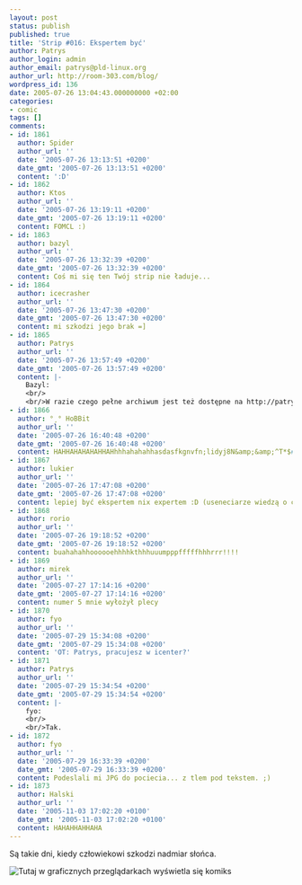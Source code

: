 ```yaml
---
layout: post
status: publish
published: true
title: 'Strip #016: Ekspertem być'
author: Patrys
author_login: admin
author_email: patrys@pld-linux.org
author_url: http://room-303.com/blog/
wordpress_id: 136
date: 2005-07-26 13:04:43.000000000 +02:00
categories:
- comic
tags: []
comments:
- id: 1861
  author: Spider
  author_url: ''
  date: '2005-07-26 13:13:51 +0200'
  date_gmt: '2005-07-26 13:13:51 +0200'
  content: ':D'
- id: 1862
  author: Ktos
  author_url: ''
  date: '2005-07-26 13:19:11 +0200'
  date_gmt: '2005-07-26 13:19:11 +0200'
  content: FOMCL :)
- id: 1863
  author: bazyl
  author_url: ''
  date: '2005-07-26 13:32:39 +0200'
  date_gmt: '2005-07-26 13:32:39 +0200'
  content: Coś mi się ten Twój strip nie ładuje...
- id: 1864
  author: icecrasher
  author_url: ''
  date: '2005-07-26 13:47:30 +0200'
  date_gmt: '2005-07-26 13:47:30 +0200'
  content: mi szkodzi jego brak =]
- id: 1865
  author: Patrys
  author_url: ''
  date: '2005-07-26 13:57:49 +0200'
  date_gmt: '2005-07-26 13:57:49 +0200'
  content: |-
    Bazyl:
    <br/>
    <br/>W razie czego pełne archiwum jest też dostępne na http://patrys.icenter.pl/comic/
- id: 1866
  author: °¸° HoBBit
  author_url: ''
  date: '2005-07-26 16:40:48 +0200'
  date_gmt: '2005-07-26 16:40:48 +0200'
  content: HAHHAHAHAHAHHAHhhhahahahhasdasfkgnvfn;lidyj8N&amp;&amp;^T*$#T88
- id: 1867
  author: lukier
  author_url: ''
  date: '2005-07-26 17:47:08 +0200'
  date_gmt: '2005-07-26 17:47:08 +0200'
  content: lepiej być ekspertem nix expertem :D (useneciarze wiedzą o co chodzi)
- id: 1868
  author: rorio
  author_url: ''
  date: '2005-07-26 19:18:52 +0200'
  date_gmt: '2005-07-26 19:18:52 +0200'
  content: buahahahhoooooehhhhkthhhuuumpppfffffhhhrrr!!!!
- id: 1869
  author: mirek
  author_url: ''
  date: '2005-07-27 17:14:16 +0200'
  date_gmt: '2005-07-27 17:14:16 +0200'
  content: numer 5 mnie wyłożył plecy
- id: 1870
  author: fyo
  author_url: ''
  date: '2005-07-29 15:34:08 +0200'
  date_gmt: '2005-07-29 15:34:08 +0200'
  content: 'OT: Patrys, pracujesz w icenter?'
- id: 1871
  author: Patrys
  author_url: ''
  date: '2005-07-29 15:34:54 +0200'
  date_gmt: '2005-07-29 15:34:54 +0200'
  content: |-
    fyo:
    <br/>
    <br/>Tak.
- id: 1872
  author: fyo
  author_url: ''
  date: '2005-07-29 16:33:39 +0200'
  date_gmt: '2005-07-29 16:33:39 +0200'
  content: Podeslali mi JPG do pociecia... z tlem pod tekstem. ;)
- id: 1873
  author: Halski
  author_url: ''
  date: '2005-11-03 17:02:20 +0100'
  date_gmt: '2005-11-03 17:02:20 +0100'
  content: HAHAHHAHHAHA
---
```

<p>Są takie dni, kiedy człowiekowi szkodzi nadmiar słońca.</p>

<p class="strip"><img src="http://comic.room-303.com/strips/016-gyno-expert.png" alt="Tutaj w graficznych przeglądarkach wyświetla się komiks" /></p>

